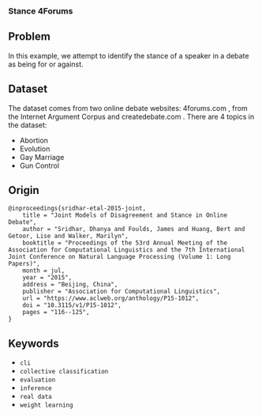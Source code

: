 ### Stance 4Forums

## Problem
In this example, we attempt to identify the stance of a speaker in a debate as being for or against.

## Dataset

The dataset comes from two online debate websites: 4forums.com , from the Internet Argument Corpus and createdebate.com . There are 4 topics in the dataset:
 - Abortion
 - Evolution
 - Gay Marriage
 - Gun Control

## Origin

```
@inproceedings{sridhar-etal-2015-joint,
    title = "Joint Models of Disagreement and Stance in Online Debate",
    author = "Sridhar, Dhanya and Foulds, James and Huang, Bert and Getoor, Lise and Walker, Marilyn",
    booktitle = "Proceedings of the 53rd Annual Meeting of the Association for Computational Linguistics and the 7th International Joint Conference on Natural Language Processing (Volume 1: Long Papers)",
    month = jul,
    year = "2015",
    address = "Beijing, China",
    publisher = "Association for Computational Linguistics",
    url = "https://www.aclweb.org/anthology/P15-1012",
    doi = "10.3115/v1/P15-1012",
    pages = "116--125",
}
```

## Keywords

 - `cli`
 - `collective classification`
 - `evaluation`
 - `inference`
 - `real data`
 - `weight learning`
